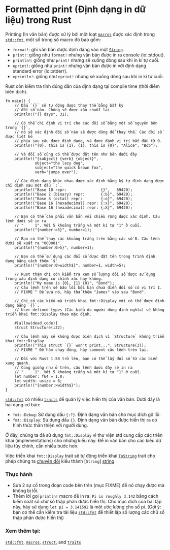 # Formatted print (Định dạng in dữ liệu) trong Rust

Printing (In văn bản) được xử lý bởi một loạt [`macros`][macros] được xác định trong [`std::fmt`][fmt],
một số trong số macro đó bao gồm:

* `format!`: ghi văn bản được định dạng vào một [`String`][string].
* `print!`: giống như `format!` nhưng văn bản được in ra console (io::stdout).
* `println!`: giống như `print!` nhưng sẽ xuống dòng sau khi in kí tự cuối.
* `eprint!`: giống như `print!` nhưng văn bản được in với định dạng standard error (io::stderr).
* `eprintln!`: giống như `eprint!` nhưng sẽ xuống dòng sau khi in kí tự cuối.

Rust còn kiểm tra tính đúng đắn của định dạng tại compile time (thời điểm biên dịch).

```rust,editable,ignore,mdbook-runnable
fn main() {
    // Dấu `{}` sẽ tự động được thay thế bằng bất kỳ
    // đối số nào. Chúng sẽ được xâu chuỗi lại.
    println!("{} days", 31);

    // Có thể chỉ định vị trí cho các đối số bằng một số nguyên bên trong `{}`,
    // nó sẽ xác định đối số nào sẽ được dùng để thay thế. Các đối số được liệt kê
    // phía sau xâu được định dạng, và được đánh vị trí bắt đầu từ 0.
    println!("{0}, this is {1}. {1}, this is {0}", "Alice", "Bob");

    // Và đối số cũng có thể được đặt tên như bên dưới đây
    println!("{subject} {verb} {object}",
             object="the lazy dog",
             subject="the quick brown fox",
             verb="jumps over");

    // Các định dạng khác nhau được xác định bằng ký tự định dạng được chỉ định sau một dấu `:`.
    println!("Base 10 repr:               {}",   69420);
    println!("Base 2 (binary) repr:       {:b}", 69420);
    println!("Base 8 (octal) repr:        {:o}", 69420);
    println!("Base 16 (hexadecimal) repr: {:x}", 69420);
    println!("Base 16 (hexadecimal) repr: {:X}", 69420);

    // Bạn có thể căn phải văn bản với chiều rộng được xác định. Câu lệnh dưới sẽ in ra
    // "     1". Với 5 khoảng trắng và một kí tự "1" ở cuối.
    println!("{number:>5}", number=1);

    // Bạn có thể thay các khoảng trắng trên bằng các số 0. Câu lệnh dưới sẽ xuất ra "000001".
    println!("{number:0>5}", number=1);

    // Bạn có thể sử dụng các đối số được đặt tên trong trình định dạng bằng cách thêm `$'
    println!("{number:0>width$}", number=1, width=5);

    // Rust thậm chí còn kiểm tra xem số lượng đối số được sử dụng trong xâu định dạng có chính xác hay không.
    println!("My name is {0}, {1} {0}", "Bond");
    // Câu lệnh trên sẽ báo lỗi bởi bạn chưa điền đối số có vị trí 1.  
    // FIXME ^ Để sửa nó, hãy thử thêm "James" vào sau "Bond".

    // Chỉ có các kiểu mà triển khai fmt::Display mới có thể được định dạng bằng `{}`. 
    // User-defined types (Các kiểu do người dùng định nghĩa) sẽ không triển khai fmt::Display theo mặc định.

    #[allow(dead_code)]
    struct Structure(i32);

    // Câu lệnh này sẽ không được biên dịch vì `Structure` không triển khai fmt::Display
    println!("This struct `{}` won't print...", Structure(3));
    // FIXME ^ Để hàm chạy đúng, hãy comment câu lệnh trên lại.

    // Đối với Rust 1.58 trở lên, bạn có thể lấy đối số từ các biến xung quanh. 
    // Cũng giống như ở trên, câu lệnh dưới đây sẽ in ra 
    // "     1". Với 5 khoảng trắng và một kí tự "1" ở cuối.
    let number: f64 = 1.0;
    let width: usize = 6;
    println!("{number:>width$}");
}
```

[`std::fmt`][fmt] có nhiều [`traits`][traits] để quản lý việc hiển thị của văn bản.
Dưới đây là hai dạng cơ bản:

* `fmt::Debug`: Sử dụng dấu `{:?}`. Định dạng văn bản cho mục đích gỡ lỗi.
* `fmt::Display`: Sử dụng dấu `{}`. Định dạng văn bản được hiển thị ra có hình thức thân thiện với người dùng.

Ở đây, chúng ta đã sử dụng `fmt::Display` vì thư viện std cung cấp các triển khai (implementations)
cho những kiểu này. Để in văn bản cho các kiểu dữ liệu tùy chỉnh, cần nhiều bước hơn.

Việc triển khai `fmt::Display` trait sẽ tự động triển khai
[`ToString`] trait cho phép chúng ta [chuyển đổi] kiểu thành [`String`] [string].

### Thực hành

 * Sửa 2 sự cố trong đoạn code bên trên (mục FIXME) để nó chạy được mà không bị lỗi.
 * Thêm lời gọi `println!` macro để in ra: `Pi is roughly 3.142` bằng cách kiểm soát 
   số chữ số thập phân được hiển thị. Cho mục đích của bài tập này, hãy sử dụng 
   `let pi = 3.141592` là một ước lượng cho số pi. (Gợi ý: bạn có thể cần 
   kiểm tra tài liệu [`std::fmt`][fmt] để thiết lập số lượng các chữ số thập phân 
   được hiển thị)

### Xem thêm tại:

[`std::fmt`][fmt], [`macros`][macros], [`struct`][structs],
and [`traits`][traits]

[fmt]: https://doc.rust-lang.org/std/fmt/
[macros]: ../macros.md
[string]: ../std/str.md
[structs]: ../custom_types/structs.md
[traits]: https://doc.rust-lang.org/std/fmt/#formatting-traits
[`ToString`]: https://doc.rust-lang.org/std/string/trait.ToString.html
[chuyển đổi]: ../conversion/string.md
